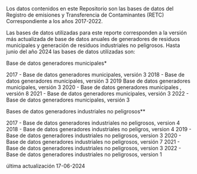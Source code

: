 Los datos contenidos en este Repositorio son las bases de datos del Registro de emisiones y Transferencia de Contaminantes (RETC)
Correspondiente a los años 2017-2022.

Las bases de datos utilizadas para este reporte corresponden a la versión más actualizada de base de datos anuales de generadores de residuos municipales 
y generación de residuos industriales no peligrosos. Hasta junio del año 2024 las bases de datos utilizadas son:

Base de datos generadores municipales*

2017 - Base de datos generadores municipales, versión 3
2018 - Base de datos generadores municipales, versión 3
2019 Base de datos generadores municipales, versión 3
2020 - Base de datos generadores municipales , versión 8
2021 - Base de datos generadores municipales, versión 3
2022 - Base de datos generadores municipales, versión 3

Bases de datos generadores industriales no peligrosos**

2017 - Base de datos generadores industriales no peligrosos, version 4
2018 - Base de datos generadores industriales no peligros, version 4
2019 - Base de datos generadores industriales no peligrosos, version 3
2020 - Base de datos generadores industriales no peligrosos, versión 7
2021 - Base de datos generadores industriales no peligrosos, version 3
2022 - Base de datos generadores industriales no peligrosos, version 1

última actualización 17-06-2024

